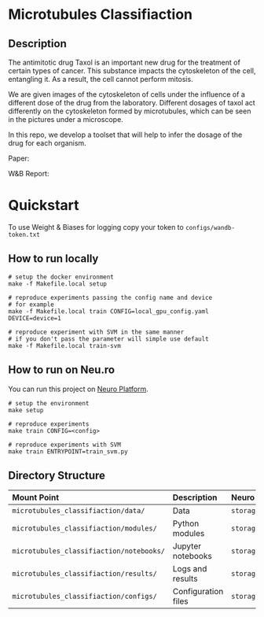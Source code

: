# Microtubules Classifiaction

## Description

The antimitotic drug Taxol is an important new drug for the treatment of certain types of cancer. This substance impacts the cytoskeleton of the cell, entangling it. As a result, the cell cannot perform mitosis. 

We are given images of the cytoskeleton of cells under the influence of a different dose of the drug from the laboratory. Different dosages of taxol act differently on the cytoskeleton formed by microtubules, which can be seen in the pictures under a microscope.

In this repo, we develop a toolset that will help to infer the dosage of the drug for each organism.

Paper: <coming soon>

W&B Report: <coming soon>

# Quickstart

To use Weight & Biases for logging copy your token to `configs/wandb-token.txt`
 
## How to run locally
```
# setup the docker environment
make -f Makefile.local setup

# reproduce experiments passing the config name and device
# for example 
make -f Makefile.local train CONFIG=local_gpu_config.yaml DEVICE=device=1

# reproduce experiment with SVM in the same manner
# if you don't pass the parameter will simple use default
make -f Makefile.local train-svm
```
## How to run on Neu.ro

You can run this project on [Neuro Platform](https://neu.ro).

```
# setup the environment
make setup

# reproduce experiments 
make train CONFIG=<config>

# reproduce experiments with SVM 
make train ENTRYPOINT=train_svm.py
```


## Directory Structure

| Mount Point                                  | Description           | Neuro Storage URI                                                                  |
|:-------------------------------------------- |:--------------------- |:---------------------------------------------------------------------------- |
|`microtubules_classifiaction/data/`           | Data                  | `storage:microtubules_classifiaction/data/`                              |
|`microtubules_classifiaction/modules/`        | Python modules        | `storage:microtubules_classifiaction/modules/` |
|`microtubules_classifiaction/notebooks/`      | Jupyter notebooks     | `storage:microtubules_classifiaction/notebooks/`                         |
|`microtubules_classifiaction/results/`        | Logs and results      | `storage:microtubules_classifiaction/results/`                           |
|`microtubules_classifiaction/configs/`        | Configuration files   | `storage:microtubules_classifiaction/configs/`                           |

